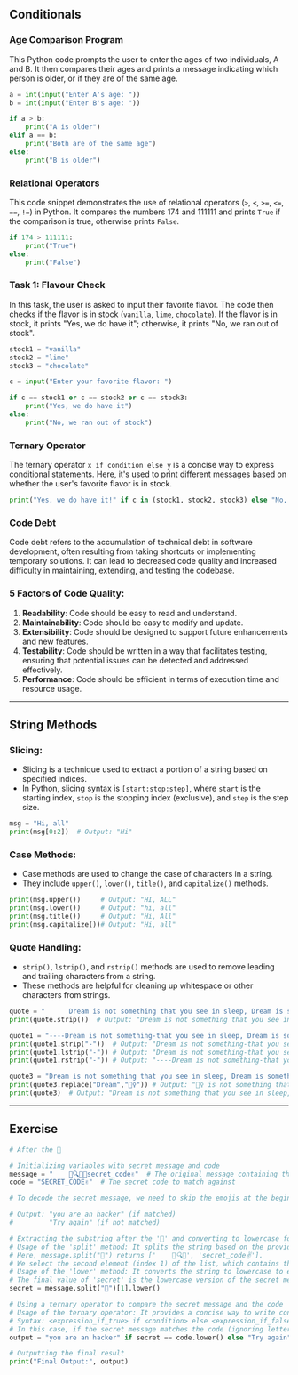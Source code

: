 
## Conditionals

### Age Comparison Program

This Python code prompts the user to enter the ages of two individuals, A and B. It then compares their ages and prints a message indicating which person is older, or if they are of the same age.

```python
a = int(input("Enter A's age: "))
b = int(input("Enter B's age: "))

if a > b:
    print("A is older")
elif a == b:
    print("Both are of the same age")
else:
    print("B is older")
```

### Relational Operators

This code snippet demonstrates the use of relational operators (`>`, `<`, `>=`, `<=`, `==`, `!=`) in Python. It compares the numbers 174 and 111111 and prints `True` if the comparison is true, otherwise prints `False`.

```python
if 174 > 111111:
    print("True")
else:
    print("False")
```

### Task 1: Flavour Check

In this task, the user is asked to input their favorite flavor. The code then checks if the flavor is in stock (`vanilla`, `lime`, `chocolate`). If the flavor is in stock, it prints "Yes, we do have it"; otherwise, it prints "No, we ran out of stock".

```python
stock1 = "vanilla"
stock2 = "lime"
stock3 = "chocolate"

c = input("Enter your favorite flavor: ")

if c == stock1 or c == stock2 or c == stock3:
    print("Yes, we do have it")
else:
    print("No, we ran out of stock")
```

### Ternary Operator

The ternary operator `x if condition else y` is a concise way to express conditional statements. Here, it's used to print different messages based on whether the user's favorite flavor is in stock.

```python
print("Yes, we do have it!" if c in (stock1, stock2, stock3) else "No, we ran out of stock.")
```

### Code Debt

Code debt refers to the accumulation of technical debt in software development, often resulting from taking shortcuts or implementing temporary solutions. It can lead to decreased code quality and increased difficulty in maintaining, extending, and testing the codebase.

### 5 Factors of Code Quality:
1. **Readability**: Code should be easy to read and understand.
2. **Maintainability**: Code should be easy to modify and update.
3. **Extensibility**: Code should be designed to support future enhancements and new features.
4. **Testability**: Code should be written in a way that facilitates testing, ensuring that potential issues can be detected and addressed effectively.
5. **Performance**: Code should be efficient in terms of execution time and resource usage.

------------------------

## String Methods

### Slicing:
- Slicing is a technique used to extract a portion of a string based on specified indices.
- In Python, slicing syntax is `[start:stop:step]`, where `start` is the starting index, `stop` is the stopping index (exclusive), and `step` is the step size.

```python
msg = "Hi, all"
print(msg[0:2])  # Output: "Hi"
```

### Case Methods:
- Case methods are used to change the case of characters in a string.
- They include `upper()`, `lower()`, `title()`, and `capitalize()` methods.

```python
print(msg.upper())     # Output: "HI, ALL"
print(msg.lower())     # Output: "hi, all"
print(msg.title())     # Output: "Hi, All"
print(msg.capitalize())# Output: "Hi, all"
```

### Quote Handling:
- `strip()`, `lstrip()`, and `rstrip()` methods are used to remove leading and trailing characters from a string.
- These methods are helpful for cleaning up whitespace or other characters from strings.

```python
quote = "      Dream is not something that you see in sleep, Dream is something that does not let you sleep"
print(quote.strip())  # Output: "Dream is not something that you see in sleep, Dream is something that does not let you sleep"

quote1 = "----Dream is not something-that you see in sleep, Dream is something that does not let you sleep----"
print(quote1.strip("-"))  # Output: "Dream is not something-that you see in sleep, Dream is something that does not let you sleep"
print(quote1.lstrip("-")) # Output: "Dream is not something-that you see in sleep, Dream is something that does not let you sleep----"
print(quote1.rstrip("-")) # Output: "----Dream is not something-that you see in sleep, Dream is something that does not let you sleep"

quote3 = "Dream is not something that you see in sleep, Dream is something that does not let you sleep"
print(quote3.replace("Dream","🤦‍♀️")) # Output: "🤦‍♀️ is not something that you see in sleep, 🤦‍♀️ is something that does not let you sleep"
print(quote3)  # Output: "Dream is not something that you see in sleep, Dream is something that does not let you sleep"
```

----------

## Exercise

```python
# After the 🔑

# Initializing variables with secret message and code
message = "    🚨🔍📱🔑secret_code✌️"  # The original message containing the secret code
code = "SECRET_CODE✌️"  # The secret code to match against

# To decode the secret message, we need to skip the emojis at the beginning and compare the remaining substring with the provided code.

# Output: "you are an hacker" (if matched)
#         "Try again" (if not matched)

# Extracting the substring after the '🔑' and converting to lowercase for case-insensitive comparison
# Usage of the 'split' method: It splits the string based on the provided delimiter (in this case, "🔑") and returns a list of substrings.
# Here, message.split("🔑") returns ['    🚨🔍📱', 'secret_code✌️'].
# We select the second element (index 1) of the list, which contains the secret message.
# Usage of the 'lower' method: It converts the string to lowercase to ensure case-insensitive comparison.
# The final value of 'secret' is the lowercase version of the secret message.
secret = message.split("🔑")[1].lower()

# Using a ternary operator to compare the secret message and the code
# Usage of the ternary operator: It provides a concise way to write conditional expressions in a single line.
# Syntax: <expression_if_true> if <condition> else <expression_if_false>
# In this case, if the secret message matches the code (ignoring letter casing), it prints "you are an hacker"; otherwise, it prints "Try again".
output = "you are an hacker" if secret == code.lower() else "Try again"

# Outputting the final result
print("Final Output:", output)

```
